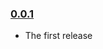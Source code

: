 ### [0.0.1](https://github.com/wrousseau/angular-defensive/releases/tag/v0.0.1)

- The first release